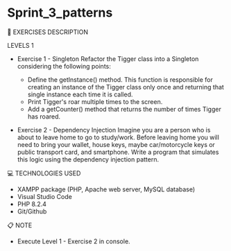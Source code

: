 # Sprint_3_patterns

📄 EXERCISES DESCRIPTION

LEVELS 1

- Exercise 1 - Singleton
Refactor the Tigger class into a Singleton considering the following points:
    * Define the getInstance() method. This function is responsible for creating an instance of the Tigger class only once and returning that single instance each time it is called.
    * Print Tigger's roar multiple times to the screen.
    * Add a getCounter() method that returns the number of times Tigger has roared.

- Exercise 2 - Dependency Injection
Imagine you are a person who is about to leave home to go to study/work. Before leaving home you will need to bring your wallet, house keys, maybe car/motorcycle keys or public transport card, and smartphone. Write a program that simulates this logic using the dependency injection pattern.

💻 TECHNOLOGIES USED

- XAMPP package (PHP, Apache web server, MySQL database)
- Visual Studio Code
- PHP 8.2.4
- Git/Github

📋 NOTE

- Execute Level 1 - Exercise 2 in console. 
